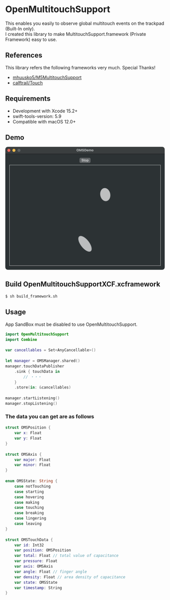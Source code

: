 # OpenMultitouchSupport

This enables you easily to observe global multitouch events on the trackpad (Built-In only).  
I created this library to make MultitouchSupport.framework (Private Framework) easy to use.

## References

This library refers the following frameworks very much. Special Thanks!

- [mhuusko5/M5MultitouchSupport](https://github.com/mhuusko5/M5MultitouchSupport)
- [calftrail/Touch](https://github.com/calftrail/Touch/blob/master/TouchSynthesis/MultitouchSupport.h)

## Requirements

- Development with Xcode 15.2+
- swift-tools-version: 5.9
- Compatible with macOS 12.0+

## Demo

<img src="Screenshots/demo.png" alt="demo" width="632px" />

## Build OpenMultitouchSupportXCF.xcframework

```sh
$ sh build_framework.sh
```

## Usage

App SandBox must be disabled to use OpenMultitouchSupport.

```swift
import OpenMultitouchSupport
import Combine

var cancellables = Set<AnyCancellable>()

let manager = OMSManager.shared()
manager.touchDataPublisher
    .sink { touchData in
        // ・・・
    }
    .store(in: &cancellables)

manager.startListening()
manager.stopListening()
```

### The data you can get are as follows

```swift
struct OMSPosition {
    var x: Float
    var y: Float
}

struct OMSAxis {
    var major: Float
    var minor: Float
}

enum OMSState: String {
    case notTouching
    case starting
    case hovering
    case making
    case touching
    case breaking
    case lingering
    case leaving
}

struct OMSTouchData {
    var id: Int32
    var position: OMSPosition
    var total: Float // total value of capacitance
    var pressure: Float
    var axis: OMSAxis
    var angle: Float // finger angle
    var density: Float // area density of capacitance
    var state: OMSState
    var timestamp: String
}
```
